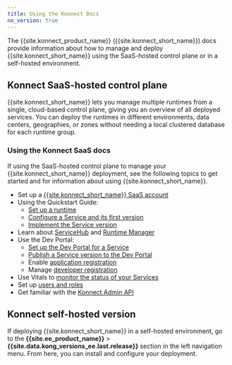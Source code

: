 ```yaml
---
title: Using the Konnect Docs
no_version: true
---
```


The {{site.konnect_product_name}} ({{site.konnect_short_name}}) docs provide
information about how to manage and deploy {{site.konnect_short_name}} using
the SaaS-hosted control plane or in a self-hosted environment.

## Konnect SaaS-hosted control plane
{{site.konnect_short_name}} lets you manage multiple runtimes from a
single, cloud-based control plane, giving you an overview of all deployed
services. You can deploy the runtimes in different environments, data
centers, geographies, or zones without needing a local clustered database for
each runtime group.

### Using the Konnect SaaS docs
If using the SaaS-hosted control plane to manage your
{{site.konnect_short_name}} deployment, see the
following topics to get started and for information about using
{{site.konnect_short_name}}.

* Set up a [{{site.konnect_short_name}} SaaS account](/konnect/access-account)
* Using the Quickstart Guide:
  * [Set up a runtime](/konnect/getting-started/configure-runtime)
  * [Configure a Service and its first version](/konnect/getting-started/configure-service)
  * [Implement the Service version](/konnect/getting-started/implement-service)
* Learn about [ServiceHub](/konnect/servicehub) and [Runtime Manager](/konnect/runtime-manager)
* Use the Dev Portal:
  * [Set up the Dev Portal for a Service](/konnect/servicehub/dev-portal/service-documentation)
  * [Publish a Service version to the Dev Portal](/konnect/servicehub/dev-portal/publish)
  * Enable [application registration](/konnect/dev-portal/administrators/app-registration/enable-app-reg)
  * Manage [developer registration](/konnect/dev-portal/administrators/manage-devs)
* Use Vitals to [monitor the status of your Services](/konnect/vitals)
* Set up [users and roles](/konnect/reference/org-management)
* Get familiar with the [Konnect Admin API](/konnect/reference/konnect-api)

## Konnect self-hosted version
If deploying {{site.konnect_short_name}} in a self-hosted environment, go to
the **{{site.ee_product_name}}** > **{{site.data.kong_versions_ee.last.release}}**
section in the left navigation menu. From here, you can install and configure
your deployment.
